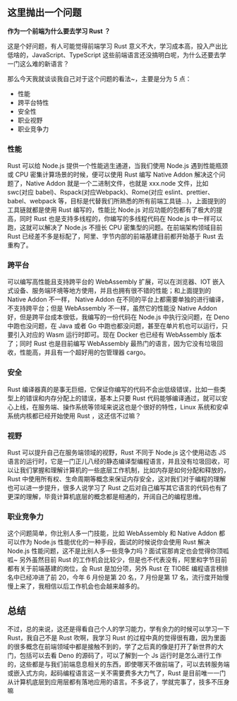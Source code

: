 ## 这里抛出一个问题

**作为一个前端为什么要去学习 Rust ？**

这是个好问题，有人可能觉得前端学习 Rust 意义不大，学习成本高，投入产出比低啥的，JavaScript、TypeScript 这些前端语言还没搞明白呢，为什么还要去学一门这么难的新语言？

那么今天我就谈谈我自己对于这个问题的看法~，主要是分为 5 点：

- 性能
- 跨平台特性
- 安全性
- 职业视野
- 职业竞争力

### 性能

Rust 可以给 Node.js 提供一个性能逃生通道，当我们使用 Node.js 遇到性能瓶颈或 CPU 密集计算场景的时候，便可以使用 Rust 编写 Native Addon 解决这个问题了，Native Addon 就是一个二进制文件，也就是 xxx.node 文件，比如 swc(对应 babel)、Rspack(对应Webpack)、Rome(对应 eslint、prettier、babel、webpack 等，目标是代替我们所熟悉的所有前端工具链...)，上面提到的工具链就都是使用 Rust 编写的，性能比 Node.js 对应功能的包都有了极大的提高，同时 Rust 也是支持多线程的，你编写的多线程代码在 Node.js 中一样可以跑，这就可以解决了 Node.js 不擅长 CPU 密集型的问题。在前端架构领域目前 Rust 已经差不多是标配了，阿里、字节内部的前端基建目前都开始基于 Rust 去重构了。

### 跨平台

可以编写高性能且支持跨平台的 WebAssembly 扩展，可以在浏览器、IOT 嵌入式设备、服务端环境等地方使用，并且也拥有很不错的性能；和上面提到的 Native Addon 不一样， Native Addon 在不同的平台上都需要单独的进行编译，不支持跨平台；但是 WebAssembly 不一样，虽然它的性能没 Native Addon 好，但是跨平台成本很低，我编写的一份代码在 Node.js 中执行没问题，在 Deno 中跑也没问题，在 Java 或者 Go 中跑也都没问题，甚至在单片机也可以运行，只要引入对应的 Wasm 运行时即可。现在 Docker 也已经有 WebAssembly 版本了；同时 Rust 也是目前编写 WebAssembly 最热门的语言，因为它没有垃圾回收，性能高，并且有一个超好用的包管理器 cargo。

### 安全

Rust 编译器真的是事无巨细，它保证你编写的代码不会出低级错误，比如一些类型上的错误和内存分配上的错误，基本上只要 Rust 代码能够编译通过，就可以安心上线，在服务端、操作系统等领域来说这也是个很好的特性，Linux 系统和安卓系统内核都已经开始使用 Rust ，这还信不过嘛？

### 视野

Rust 可以提升自己在服务端领域的视野，Rust 不同于 Node.js 这个使用动态 JS 语言的运行时，它是一门正儿八经的静态编译型编程语言，并且没有垃圾回收，可以让我们掌握和理解计算机的一些底层工作机制，比如内存是如何分配和释放的，Rust 中使用所有权、生命周期等概念来保证内存安全，这对我们对于编程的理解也可以进一步提升，很多人说学习了 Rust 之后对自己编写其它语言的代码也有了更深的理解，毕竟计算机底层的概念都是相通的，开阔自己的编程思维。

### 职业竞争力

这个问题简单，你比别人多一门技能，比如 WebAssembly 和 Native Addon 都可以作为 Node.js 性能优化的一种手段，面试的时候说你会使用 Rust 解决 Node.js 性能问题，这不是比别人多一些竞争力吗？面试官那肯定也会觉得你顶呱呱~ 另外虽然目前 Rust 的工作机会比较少，但是也不代表没有，阿里和字节目前都有关于前端基建的岗位，会 Rust 是加分项，另外 Rust 在 TIOBE 编程语言榜排名中已经冲进了前 20，今年 6 月份是第 20 名，7 月份是第 17 名，流行度开始慢慢上来了，我相信以后工作机会也会越来越多的。

## 总结

不过，总的来说，这还是得看自己个人的学习能力，学有余力的时候可以学习一下 Rust，我自己不是 Rust 吹啊，我学习 Rust 的过程中真的觉得很有趣，因为里面的很多概念在前端领域中都是接触不到的，学了之后真的像是打开了新世界的大门，包括可以去看 Deno 的源码了，可以了解到一个 Js 运行时是怎么进行工作的，这些都是与我们前端息息相关的东西，即使哪天不做前端了，可以去转服务端或嵌入式方向，起码编程语言这一关不需要费多大力气了，Rust 是目前唯一一门从计算机底层到应用层都有落地应用的语言。不多说了，学就完事了，技多不压身嘛
